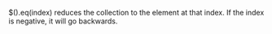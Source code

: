$().eq(index) reduces the collection to the element at that index.  If the index is negative, it will go backwards.

